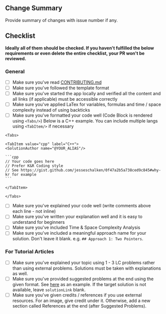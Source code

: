 ## Change Summary

Provide summary of changes with issue number if any.

## Checklist

**Ideally all of them should be checked. If you haven't fulfilled the below requirements or even delete the entire checklist, your PR won't be reviewed.**

### General 

- [ ] Make sure you've read [CONTRIBUTING.md](https://github.com/wingkwong/leetcode-the-hard-way/blob/main/CONTRIBUTING.md) 
- [ ] Make sure you've followed the template format
- [ ] Make sure you've started the app locally and verified all the content and all links (if applicable) must be accessible correctly
- [ ] Make sure you've applied LaTex for variables, formulas and time / space complexity instead of using backticks
- [ ] Make sure you've formatted your code well (Code Block is rendered using `<Tabs/>`)
      Below is a C++ example. You can include multiple langs using `<TabItem/>` if necessary
      
````
<Tabs>

<TabItem value="cpp" label="C++">
<SolutionAuthor name="@YOUR_ALIAS"/>

```cpp
// Your code goes here
// Prefer K&R Coding style
// See https://gist.github.com/jesseschalken/0f47a2b5a738ced9c845#why-kr for example
```

</TabItem>

</Tabs>
````
- [ ] Make sure you've explained your code well (write comments above each line - not inline)
- [ ] Make sure you've written your explanation well and it is easy to understand for beginners
- [ ] Make sure you've included Time & Space Complexity Analysis
- [ ] Make sure you've included a meaningful approach name for your solution. Don't leave it blank. e.g. `## Approach 1: Two Pointers`.

### For Tutorial Articles

- [ ] Make sure you've explained your topic using 1 - 3 LC problems rather than using external problems. Solutions must be taken with explanations as well.
- [ ] Make sure you've provided suggested problems at the end using the given format. See [here](https://raw.githubusercontent.com/wingkwong/leetcode-the-hard-way/main/tutorials/math/number-theory/binary-exponentiation.md) as an example. If the target solution is not available, leave `solutionLink` blank.
- [ ] Make sure you've given credits / references if you use external resources. For an image, give credit under it. Otherwise, add a new section called References at the end (after Suggested Problems).
